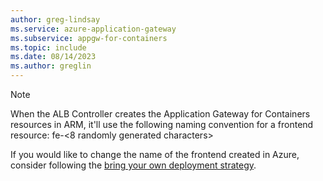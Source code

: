 ```yaml
---
author: greg-lindsay
ms.service: azure-application-gateway
ms.subservice: appgw-for-containers
ms.topic: include
ms.date: 08/14/2023
ms.author: greglin
---
```

> [!Note]
> When the ALB Controller creates the Application Gateway for Containers resources in ARM, it'll use the following naming convention for a frontend resource: fe-\<8 randomly generated characters\>
>
> If you would like to change the name of the frontend created in Azure, consider following the [bring your own deployment strategy](../articles/application-gateway/for-containers/overview.md#deployment-strategies).
